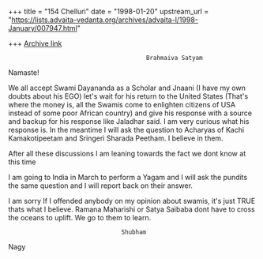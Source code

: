 +++
title = "154 Chelluri"
date = "1998-01-20"
upstream_url = "https://lists.advaita-vedanta.org/archives/advaita-l/1998-January/007947.html"

+++
[Archive link](https://lists.advaita-vedanta.org/archives/advaita-l/1998-January/007947.html)

                                           Brahmaiva Satyam
Namaste!

We all accept Swami Dayananda as a Scholar and Jnaani (I have my own doubts
about his EGO) let's wait for his return to the United States (That's where
the money is, all the Swamis come to enlighten citizens of USA instead of some
poor African country) and give his response with a source and backup for his
response like Jaladhar said.  I am very curious what his response is.  In the
meantime I will ask the question to Acharyas of Kachi Kamakotipeetam and
Sringeri Sharada Peetham.  I believe in them.

After all these discussions I am leaning towards the fact we dont know at this
time

I am going to India in March to perform a Yagam and I will ask the pundits the
same question and I will report back on their answer.

I am sorry If I offended anybody on my opinion about swamis, it's just TRUE
thats what I believe.   Ramana Maharishi or Satya Saibaba dont have to cross
the oceans to uplift.  We go to them to learn.

                                    Shubham
Nagy


